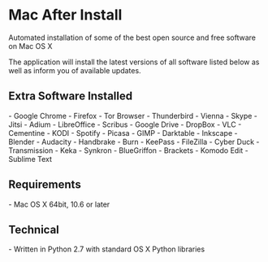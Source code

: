 # Mac After Install
Automated installation of some of the best open source and free software on Mac OS X

The application will install the latest versions of all software listed below as well as inform you of available updates.

<h2>Extra Software Installed</h2>
- Google Chrome 
- Firefox
- Tor Browser 
- Thunderbird 
- Vienna 
- Skype
- Jitsi
- Adium
- LibreOffice 
- Scribus 
- Google Drive 
- DropBox 
- VLC  
- Cementine 
- KODI 
- Spotify 
- Picasa 
- GIMP
- Darktable
- Inkscape 
- Blender
- Audacity
- Handbrake
- Burn
- KeePass
- FileZilla
- Cyber Duck
- Transmission
- Keka
- Synkron
- BlueGriffon
- Brackets
- Komodo Edit
- Sublime Text

<h2>Requirements</h2>
- Mac OS X 64bit, 10.6 or later

<h2>Technical</h2>
- Written in Python 2.7 with standard OS X Python libraries
